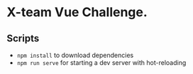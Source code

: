 X-team Vue Challenge.
=======================

Scripts
---------------
- `npm install` to download dependencies
- `npm run serve` for starting a dev server with hot-reloading
